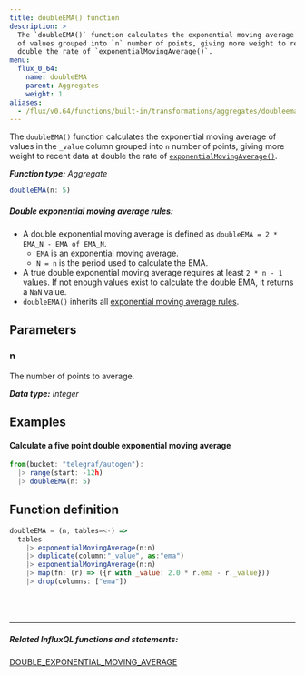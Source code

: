 ```yaml
---
title: doubleEMA() function
description: >
  The `doubleEMA()` function calculates the exponential moving average
  of values grouped into `n` number of points, giving more weight to recent data at
  double the rate of `exponentialMovingAverage()`.
menu:
  flux_0_64:
    name: doubleEMA
    parent: Aggregates
    weight: 1
aliases:
  - /flux/v0.64/functions/built-in/transformations/aggregates/doubleema/
---
```


The `doubleEMA()` function calculates the exponential moving average of values in
the `_value` column grouped into `n` number of points, giving more weight to recent
data at double the rate of [`exponentialMovingAverage()`](/flux/v0.64/stdlib/built-in/transformations/aggregates/exponentialmovingaverage/).

_**Function type:** Aggregate_  

```js
doubleEMA(n: 5)
```

##### Double exponential moving average rules:
- A double exponential moving average is defined as `doubleEMA = 2 * EMA_N - EMA of EMA_N`.
    - `EMA` is an exponential moving average.
    - `N = n` is the period used to calculate the EMA.
- A true double exponential moving average requires at least `2 * n - 1` values.
  If not enough values exist to calculate the double EMA, it returns a `NaN` value.
- `doubleEMA()` inherits all [exponential moving average rules](/flux/v0.64/stdlib/built-in/transformations/aggregates/exponentialmovingaverage/#exponential-moving-average-rules).

## Parameters

### n
The number of points to average.

_**Data type:** Integer_

## Examples

#### Calculate a five point double exponential moving average
```js
from(bucket: "telegraf/autogen"):
  |> range(start: -12h)
  |> doubleEMA(n: 5)
```

## Function definition
```js
doubleEMA = (n, tables=<-) =>
  tables
    |> exponentialMovingAverage(n:n)
    |> duplicate(column:"_value", as:"ema")
    |> exponentialMovingAverage(n:n)
    |> map(fn: (r) => ({r with _value: 2.0 * r.ema - r._value}))
    |> drop(columns: ["ema"])
```

<hr style="margin-top:4rem"/>

##### Related InfluxQL functions and statements:
[DOUBLE_EXPONENTIAL_MOVING_AVERAGE](/influxdb/latest/query_language/functions/#double-exponential-moving-average)
